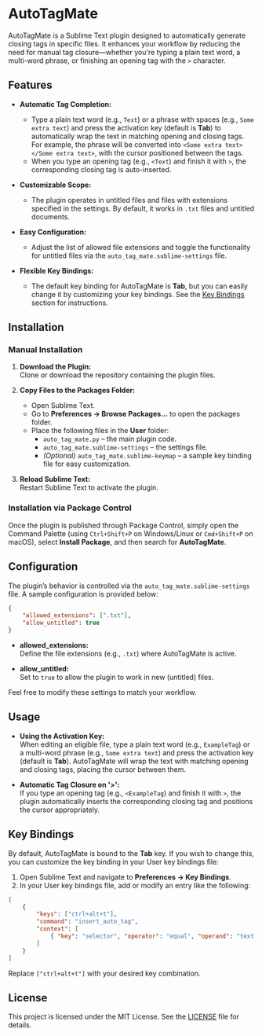 # AutoTagMate

AutoTagMate is a Sublime Text plugin designed to automatically generate closing tags in specific files. It enhances your workflow by reducing the need for manual tag closure—whether you're typing a plain text word, a multi-word phrase, or finishing an opening tag with the `>` character.

## Features

- **Automatic Tag Completion:**  
  - Type a plain text word (e.g., `Text`) or a phrase with spaces (e.g., `Some extra text`) and press the activation key (default is **Tab**) to automatically wrap the text in matching opening and closing tags. For example, the phrase will be converted into `<Some extra text></Some extra text>`, with the cursor positioned between the tags.
  - When you type an opening tag (e.g., `<Text`) and finish it with `>`, the corresponding closing tag is auto-inserted.

- **Customizable Scope:**  
  - The plugin operates in untitled files and files with extensions specified in the settings. By default, it works in `.txt` files and untitled documents.

- **Easy Configuration:**  
  - Adjust the list of allowed file extensions and toggle the functionality for untitled files via the `auto_tag_mate.sublime-settings` file.

- **Flexible Key Bindings:**  
  - The default key binding for AutoTagMate is **Tab**, but you can easily change it by customizing your key bindings. See the [Key Bindings](#key-bindings) section for instructions.

## Installation

### Manual Installation

1. **Download the Plugin:**  
   Clone or download the repository containing the plugin files.

2. **Copy Files to the Packages Folder:**  
   - Open Sublime Text.
   - Go to **Preferences → Browse Packages…** to open the packages folder.
   - Place the following files in the **User** folder:
     - `auto_tag_mate.py` – the main plugin code.
     - `auto_tag_mate.sublime-settings` – the settings file.
     - *(Optional)* `auto_tag_mate.sublime-keymap` – a sample key binding file for easy customization.

3. **Reload Sublime Text:**  
   Restart Sublime Text to activate the plugin.

### Installation via Package Control

Once the plugin is published through Package Control, simply open the Command Palette (using `Ctrl+Shift+P` on Windows/Linux or `Cmd+Shift+P` on macOS), select **Install Package**, and then search for **AutoTagMate**.

## Configuration

The plugin’s behavior is controlled via the `auto_tag_mate.sublime-settings` file. A sample configuration is provided below:

```json
{
    "allowed_extensions": [".txt"],
    "allow_untitled": true
}
```

- **allowed_extensions:**  
  Define the file extensions (e.g., `.txt`) where AutoTagMate is active.

- **allow_untitled:**  
  Set to `true` to allow the plugin to work in new (untitled) files.

Feel free to modify these settings to match your workflow.

## Usage

- **Using the Activation Key:**  
  When editing an eligible file, type a plain text word (e.g., `ExampleTag`) or a multi-word phrase (e.g., `Some extra text`) and press the activation key (default is **Tab**). AutoTagMate will wrap the text with matching opening and closing tags, placing the cursor between them.
  
- **Automatic Tag Closure on '>':**  
  If you type an opening tag (e.g., `<ExampleTag`) and finish it with `>`, the plugin automatically inserts the corresponding closing tag and positions the cursor appropriately.

## Key Bindings

By default, AutoTagMate is bound to the **Tab** key. If you wish to change this, you can customize the key binding in your User key bindings file:

1. Open Sublime Text and navigate to **Preferences → Key Bindings**.
2. In your User key bindings file, add or modify an entry like the following:

```json
[
    {
        "keys": ["ctrl+alt+t"],
        "command": "insert_auto_tag",
        "context": [
            { "key": "selector", "operator": "equal", "operand": "text.plain" }
        ]
    }
]
```

Replace `["ctrl+alt+t"]` with your desired key combination.

## License

This project is licensed under the MIT License. See the [LICENSE](LICENSE) file for details.
